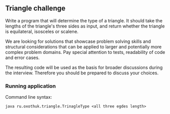 ## Triangle challenge

Write a program that will determine the type of a triangle. It should take the lengths of the triangle's three sides as input, and return whether the triangle is equilateral, isosceles or scalene.

We are looking for solutions that showcase problem solving skills and structural considerations that can be applied to larger and potentially more complex problem domains. Pay special attention to tests, readability of code and error cases.

The resulting code will be used as the basis for broader discussions during the interview. Therefore you should be prepared to discuss your choices. 

### Running application

Command line syntax:
```
java ru.oxothuk.triangle.TrinagleType <all three egdes length>
```
